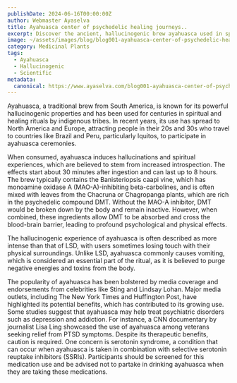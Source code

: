 ```yaml
---
publishDate: 2024-06-16T00:00:00Z
author: Webmaster Ayaselva
title: Ayahuasca center of psychedelic healing journeys..
excerpt: Discover the ancient, hallucinogenic brew ayahuasca used in spiritual rituals.
image: ~/assets/images/blog/blog001-ayahuasca-center-of-psychedelic-healing-journeys.jpg
category: Medicinal Plants
tags:
  - Ayahuasca
  - Hallucinogenic
  - Scientific
metadata:
  canonical: https://www.ayaselva.com/blog001-ayahuasca-center-of-psychedelic-healing-journeys
---
```


Ayahuasca, a traditional brew from South America, is known for its powerful hallucinogenic properties and has been used for centuries in spiritual and healing rituals by indigenous tribes. In recent years, its use has spread to North America and Europe, attracting people in their 20s and 30s who travel to countries like Brazil and Peru, particularly Iquitos, to participate in ayahuasca ceremonies.

When consumed, ayahuasca induces hallucinations and spiritual experiences, which are believed to stem from increased introspection. The effects start about 30 minutes after ingestion and can last up to 8 hours. The brew typically contains the Banisteriopsis caapi vine, which has monoamine oxidase A (MAO-A)-inhibiting beta-carbolines, and is often mixed with leaves from the Chacruna or Chagropanga plants, which are rich in the psychedelic compound DMT. Without the MAO-A inhibitor, DMT would be broken down by the body and remain inactive. However, when combined, these ingredients allow DMT to be absorbed and cross the blood-brain barrier, leading to profound psychological and physical effects.

The hallucinogenic experience of ayahuasca is often described as more intense than that of LSD, with users sometimes losing touch with their physical surroundings. Unlike LSD, ayahuasca commonly causes vomiting, which is considered an essential part of the ritual, as it is believed to purge negative energies and toxins from the body.

The popularity of ayahuasca has been bolstered by media coverage and endorsements from celebrities like Sting and Lindsay Lohan. Major media outlets, including The New York Times and Huffington Post, have highlighted its potential benefits, which has contributed to its growing use. Some studies suggest that ayahuasca may help treat psychiatric disorders such as depression and addiction. For instance, a CNN documentary by journalist Lisa Ling showcased the use of ayahuasca among veterans seeking relief from PTSD symptoms. Despite its therapeutic benefits, caution is required. One concern is serotonin syndrome, a condition that can occur when ayahuasca is taken in combination with selective serotonin reuptake inhibitors (SSRIs). Participants should be screened for this medication use and be advised not to partake in drinking ayahuasca when they are taking these medications. 